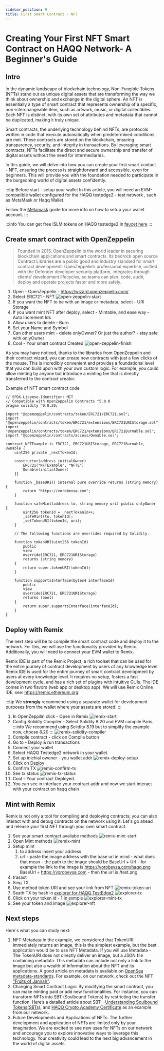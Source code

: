 ```yaml
---
sidebar_position: 9
title: First Smart Contract - NFT 
---
```

# Creating Your First NFT Smart Contract on HAQQ Network-  A Beginner's Guide 

## Intro

In the dynamic landscape of blockchain technology, Non-Fungible Tokens (NFTs) stand out as unique digital assets that are transforming the way we think about ownership and exchange in the digital sphere. An NFT is essentially a type of smart contract that represents ownership of a specific, non-interchangeable item, such as artwork, music, or digital collectibles. Each NFT is distinct, with its own set of attributes and metadata that cannot be duplicated, making it truly unique.

Smart contracts, the underlying technology behind NFTs, are protocols written in code that execute automatically when predetermined conditions are met. These contracts are stored on the blockchain, ensuring transparency, security, and integrity in transactions. By leveraging smart contracts, NFTs facilitate the direct and secure ownership and transfer of digital assets without the need for intermediaries.

In this guide, we will delve into how you can create your first smart contact - NFT, ensuring the process is straightforward and accessible, even for beginners. This will provide you with the foundation needed to participate in the burgeoning world of digital assets confidently.

:::tip
Before start - setup your wallet
In this article, you will need an EVM-compatible wallet configured for the HAQQ testedge2 - test network , such as MetaMask or Haqq Wallet.

Follow the [Metamask](../user-guides/connect-your-wallet/Metamask/#connect-to-testnet) guide for more info on how to setup your wallet account.
:::

:::info
You can get free ISLM tokens on HAQQ testedge2 in [faucet here](../../develop/faucet/#request-tokens-on-web)
:::


## Create smart contract with OpenZeppelin

> Founded in 2015, OpenZeppelin is the world leader in securing blockchain applications and smart contracts. Its bedrock open source Contract Libraries are a public good and industry standard for smart contract development. OpenZeppelin’s professional expertise, unified with the Defender developer security platform, integrates through clients’ development lifecycles, so teams can plan, code, audit, deploy and operate projects faster and more safely.
> 


1. Open -  OpenZeppelin - https://wizard.openzeppelin.com/
2. Select ERC721 - NFT
![open-zeppelin-start](/img/user_guides/open-zeppelin-start.png)
3. If you want the NFT to be with an image or metadata, select - URI Storage
4. If you want mint NFT after deploy, select - Mintable, and ease way - Auto Increment Ids
5. Allow users to delete - Burn
6. Set your Name and Symbol
7. Can other users mint - delete onlyOwner? Or just the author? - stay safe with onlyOwner
8. Cool - Your smart contract Created 
![open-zeppelin-finish](/img/user_guides/open-zeppelin-finish.png)

As you may have noticed, thanks to the libraries from OpenZeppelin and their contract wizard, you can create new contracts with just a few clicks of the mouse. This is incredibly convenient and provides a foundational level that you can build upon with your own custom logic. For example, you could allow minting by anyone but introduce a minting fee that is directly transferred to the contract creator.

Example of NFT smart contract code

```solidity
// SPDX-License-Identifier: MIT
// Compatible with OpenZeppelin Contracts ^5.0.0
pragma solidity ^0.8.20;

import "@openzeppelin/contracts/token/ERC721/ERC721.sol";
import "@openzeppelin/contracts/token/ERC721/extensions/ERC721URIStorage.sol";
import "@openzeppelin/contracts/token/ERC721/extensions/ERC721Burnable.sol";
import "@openzeppelin/contracts/access/Ownable.sol";

contract NFTExample is ERC721, ERC721URIStorage, ERC721Burnable, Ownable {
    uint256 private _nextTokenId;

    constructor(address initialOwner)
        ERC721("NFTExample", "NFTE")
        Ownable(initialOwner)
    {}

    function _baseURI() internal pure override returns (string memory) {
        return "https://vorobevsa.com";
    }

    function safeMint(address to, string memory uri) public onlyOwner {
        uint256 tokenId = _nextTokenId++;
        _safeMint(to, tokenId);
        _setTokenURI(tokenId, uri);
    }

    // The following functions are overrides required by Solidity.

    function tokenURI(uint256 tokenId)
        public
        view
        override(ERC721, ERC721URIStorage)
        returns (string memory)
    {
        return super.tokenURI(tokenId);
    }

    function supportsInterface(bytes4 interfaceId)
        public
        view
        override(ERC721, ERC721URIStorage)
        returns (bool)
    {
        return super.supportsInterface(interfaceId);
    }
}
```

## Deploy with Remix

The next step will be to compile the smart contract code and deploy it to the network. For this, we will use the functionality provided by Remix. Additionally, you will need to connect your EVM wallet to Remix. 

Remix IDE is part of the Remix Project, a rich toolset that can be used for the entire journey of contract development by users of any knowledge level. Remix IDE is used for the entire journey of smart contract development by users at every knowledge level. It requires no setup, fosters a fast development cycle, and has a rich set of plugins with intuitive GUIs. The IDE comes in two flavors (web app or desktop app). We will use Remix Online IDE, see: https://remix.ethereum.org

:::tip
We **strongly** recommend using a separate wallet for development purposes from the wallet where your assets are stored.
:::

1. In OpenZeppilin click - Open in Remix
![remix-start](/img/user_guides/remix-start.png)
2. Config Solidity Compiler - Select Solidity 8.20 and EVM compile Paris
:::info
We recommend using Solidity 8.19 but to simplify the example now, choose 8.20
:::
![remix-solidity-compiler](/img/user_guides/remix-solidity-compiler.png)
3. Compile contract - click on Compile button
4. Go to - Deploy & run transactions
5. Connect your wallet
6. Select HAQQ Testedge2 network in your wallet.
7. Set up inichial owener - you wallet addr 
![remix-deploy-setup](/img/user_guides/remix-deploy-setup.png)
8. Click on Deploy
9. Confirm TX
![remix-confirm-tx](/img/user_guides/remix-confirm-tx.png)
10. See tx status
![remix-tx-status](/img/user_guides/remix-tx-status.png)
11. Cool - Your contract Deployed.
12. You can see in interface your contract addr and now we start interact with your contract on haqq chain


## Mint with Remix

Remix is not only a tool for compiling and deploying contracts; you can also interact with and debug contracts on the network using it. Let's go ahead and release your first NFT through your own smart contract.

1. See your smart contract avaliabe methods
![remix-mint-start](/img/user_guides/remix-mint-start.png)
2. Open Mint methods
![remix-mint](/img/user_guides/remix-mint.png)
3. Setup mint 
    1. to address insert your address
    2. url - paste the image address with the base url in mind - what does that mean - the path to the image should be BaseUrl + Url - for example the link to the image is https://vorobevsa.com/haqq.png BaseUrl = https://vorobevsa.com - then the url is /test.png
4. trasact 
5. Sing TX
6. Use method token URI and see your link from NFT
![remix-token-uri](/img/user_guides/remix-token-uri.png)
7. Seath TX by hash in [explorer for HAQQ TestEdge2](https://explorer.testedge2.haqq.network)
![explorer-tx](/img/user_guides/explorer-tx.png)
25. Click on your token id - 1 in exmple
![explorer-mint-tx](/img/user_guides/explorer-mint-tx.png)
27. See your token and image 
![explorer-nft](/img/user_guides/explorer-nft.png)

## Next steps

Here's what you can study next:

1. NFT Metadata:In the example, we considered that TokenURI immediately returns an image, this is the simplest example, but the best application would be to use NFT Metadata. If you will use Metadata - The TokenURI does not directly deliver an image, but a JSON file containing metadata. This metadata can include not only a link to the image but also a wealth of information about the NFT and its applications. A good article on metadata is available on  [OpenSea metadata-standards](https://docs.opensea.io/docs/metadata-standards). For example, on our network, check out the NFT ["Fruits of Jannah"](https://explorer.haqq.network/token/0xe5C15B68cfE3182c106f60230A1bE377ceaad483/instance/1?tab=metadata).
2. Changing Smart Contract Logic: By modifying the smart contract, you can make minting paid or add new functionalities. For instance, you can transform NFTs into SBT (Soulbound Tokens) by restricting the transfer function. Here’s a detailed article about SBT -  [Understanding Soulbound Tokens(SBTs)](https://haqq.network/blog/soulbound-tokens), and  [HAQQ Crypto Academy Certificate](https://explorer.haqq.network/token/0x22CC1c235892d84453AAe398237449530e653bd3) as an example from our network.
3. Future Developments and Applications of NFTs: The further development and application of NFTs are limited only by your imagination. We are excited to see new uses for NFTs on our network and encourage you to explore innovative ways to leverage this technology. Your creativity could lead to the next big advancement in the world of digital assets.














